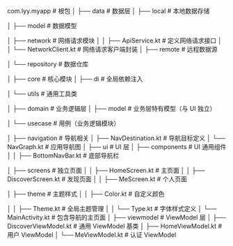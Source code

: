 com.lyy.myapp         # 根包
│
├── data              # 数据层
│   ├── local         # 本地数据存储

│   ├── model         # 数据模型

│   ├── network       # 网络请求模块
│   │   ├── ApiService.kt      # 定义网络请求接口
│   │   └── NetworkClient.kt   # 网络请求客户端封装
│   ├── remote        # 远程数据源

│   └── repository    # 数据仓库

│
├── core              # 核心模块
│   ├── di            # 全局依赖注入

│   └── utils         # 通用工具类

│
├── domain            # 业务逻辑层
│   ├── model         # 业务层特有模型（与 UI 独立）

│   └── usecase       # 用例（业务逻辑模块）

│
├── navigation        # 导航相关
│   ├── NavDestination.kt      # 导航目标定义
│   └── NavGraph.kt            # 应用导航图
│
├── ui                # UI 层
│   ├── components    # UI 通用组件
│   │   ├── BottomNavBar.kt    # 底部导航栏

│   ├── screens       # 独立页面
│   │   ├── HomeScreen.kt      # 主页面
│   │   ├── DiscoverScreen.kt  # 发现页面
│   │   ├── MeScreen.kt        # 个人页面

│   ├── theme         # 主题样式
│   │   ├── Color.kt           # 自定义颜色

│   │   ├── Theme.kt           # 全局主题管理
│   │   └── Type.kt            # 字体样式定义
│   └── MainActivity.kt        # 包含导航的主页面
│
├── viewmodel         # ViewModel 层
│   ├── DiscoverViewModel.kt       # 通用 ViewModel 基类
│   ├── HomeViewModel.kt       # 用户 ViewModel
│   └── MeViewModel.kt       # 认证 ViewModel
